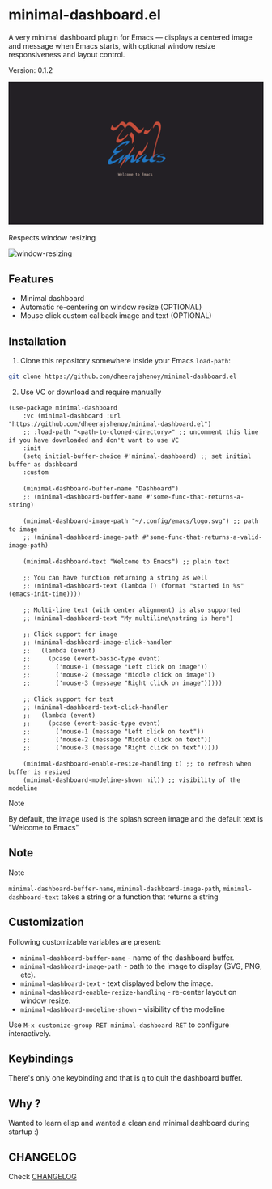 # minimal-dashboard.el

A very minimal dashboard plugin for Emacs — displays a centered image and message when Emacs starts,
with optional window resize responsiveness and layout control.

Version: 0.1.2

![screenshot](screenshot.png)

Respects window resizing

![window-resizing](resizing.gif)

## Features

- Minimal dashboard
- Automatic re-centering on window resize (OPTIONAL)
- Mouse click custom callback image and text (OPTIONAL)

## Installation

1. Clone this repository somewhere inside your Emacs `load-path`:

```sh
git clone https://github.com/dheerajshenoy/minimal-dashboard.el
```

2. Use VC or download and require manually

```elisp
(use-package minimal-dashboard
    :vc (minimal-dashboard :url "https://github.com/dheerajshenoy/minimal-dashboard.el")
    ;; :load-path "<path-to-cloned-directory>" ;; uncomment this line if you have downloaded and don't want to use VC
    :init
    (setq initial-buffer-choice #'minimal-dashboard) ;; set initial buffer as dashboard
    :custom

    (minimal-dashboard-buffer-name "Dashboard")
    ;; (minimal-dashboard-buffer-name #'some-func-that-returns-a-string)

    (minimal-dashboard-image-path "~/.config/emacs/logo.svg") ;; path to image
    ;; (minimal-dashboard-image-path #'some-func-that-returns-a-valid-image-path)

    (minimal-dashboard-text "Welcome to Emacs") ;; plain text

    ;; You can have function returning a string as well
    ;; (minimal-dashboard-text (lambda () (format "started in %s" (emacs-init-time))))

    ;; Multi-line text (with center alignment) is also supported
    ;; (minimal-dashboard-text "My multiline\nstring is here")

    ;; Click support for image
    ;; (minimal-dashboard-image-click-handler
    ;;   (lambda (event)
    ;;     (pcase (event-basic-type event)
    ;;       ('mouse-1 (message "Left click on image"))
    ;;       ('mouse-2 (message "Middle click on image"))
    ;;       ('mouse-3 (message "Right click on image")))))

    ;; Click support for text
    ;; (minimal-dashboard-text-click-handler
    ;;   (lambda (event)
    ;;     (pcase (event-basic-type event)
    ;;       ('mouse-1 (message "Left click on text"))
    ;;       ('mouse-2 (message "Middle click on text"))
    ;;       ('mouse-3 (message "Right click on text")))))

    (minimal-dashboard-enable-resize-handling t) ;; to refresh when buffer is resized
    (minimal-dashboard-modeline-shown nil)) ;; visibility of the modeline
```

> [!NOTE]
> By default, the image used is the splash screen image and the default text is "Welcome to Emacs"

## Note

> [!NOTE]
> `minimal-dashboard-buffer-name`, `minimal-dashboard-image-path`, `minimal-dashboard-text`
> takes a string or a function that returns a string

## Customization

Following customizable variables are present:

- `minimal-dashboard-buffer-name` - name of the dashboard buffer.
- `minimal-dashboard-image-path` - path to the image to display (SVG, PNG, etc).
- `minimal-dashboard-text` - text displayed below the image.
- `minimal-dashboard-enable-resize-handling` -  re-center layout on window resize.
- `minimal-dashboard-modeline-shown` - visibility of the modeline

Use `M-x customize-group RET minimal-dashboard RET` to configure interactively.

## Keybindings

There's only one keybinding and that is `q` to quit the dashboard buffer.

## Why ?

Wanted to learn elisp and wanted a clean and minimal dashboard during startup :)
## CHANGELOG

Check [CHANGELOG](./CHANGELOG.md)

